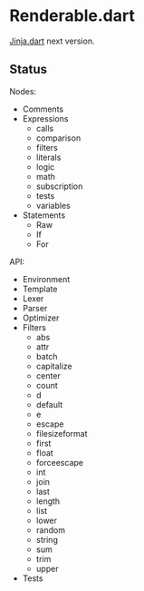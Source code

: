 Renderable.dart
===============

[Jinja.dart](https://github.com/ykmnkmi/jinja.dart) next version.

Status
------
Nodes:
- Comments
- Expressions
  - calls
  - comparison
  - filters
  - literals
  - logic
  - math
  - subscription
  - tests
  - variables
- Statements
  - Raw
  - If
  - For

API:
- Environment
- Template
- Lexer
- Parser
- Optimizer
- Filters
  - abs
  - attr
  - batch
  - capitalize
  - center
  - count
  - d
  - default
  - e
  - escape
  - filesizeformat
  - first
  - float
  - forceescape
  - int
  - join
  - last
  - length
  - list
  - lower
  - random
  - string
  - sum
  - trim
  - upper
- Tests